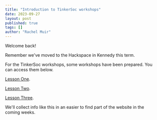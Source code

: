 ```yaml
---
title: "Introduction to TinkerSoc workshops"
date: 2023-09-27
layout: post
published: true
tags: []
author: "Rachel Muir"
---
```


Welcome back!

Remember we've moved to the Hackspace in Kennedy this term.

For the TinkerSoc workshops, some workshops have been prepared. You can access them below.

[Lesson One](https://drive.google.com/file/d/1e_mnXeEv4VZOmMrGaFHMhLB0Mk78D5Qt/view).

[Lesson Two](https://drive.google.com/file/d/1Se87Rq-poKUxeGRTk1zavvhxGhntYUW3/view).

[Lesson Three](https://drive.google.com/file/d/1tpk9WVl4q4v6JP1Ndf5TPDTpPJg6xt5m/view).

We'll collect info like this in an easier to find part of the website in the coming weeks.
<!--more-->